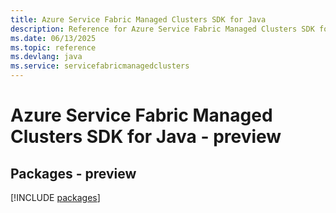 ```yaml
---
title: Azure Service Fabric Managed Clusters SDK for Java
description: Reference for Azure Service Fabric Managed Clusters SDK for Java
ms.date: 06/13/2025
ms.topic: reference
ms.devlang: java
ms.service: servicefabricmanagedclusters
---
```

# Azure Service Fabric Managed Clusters SDK for Java - preview
## Packages - preview
[!INCLUDE [packages](service-fabric-managed-clusters-index.md)]